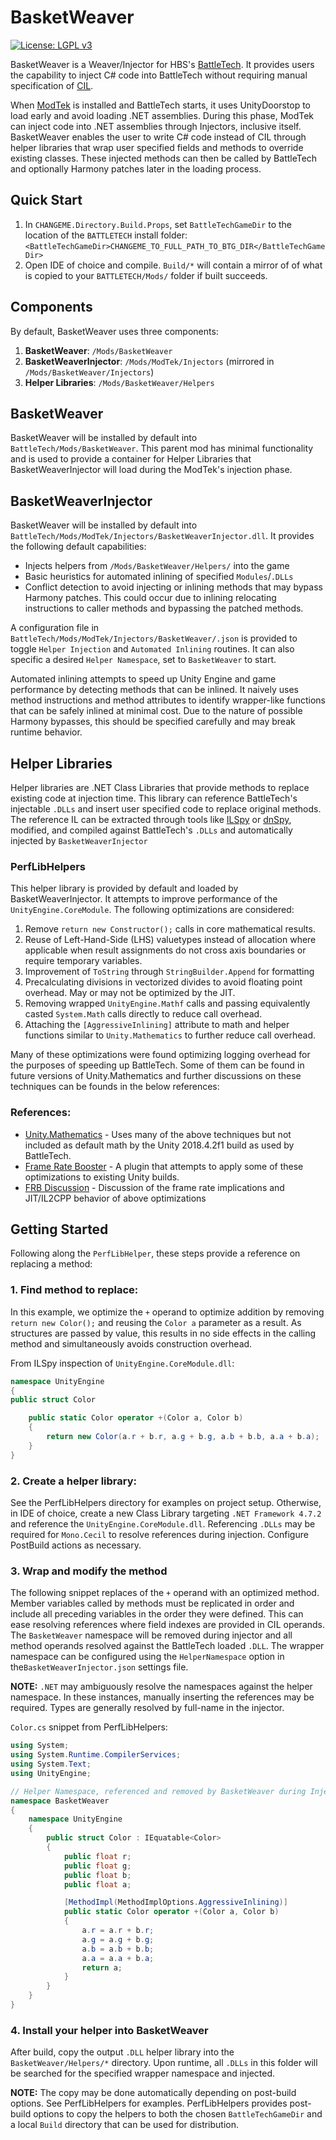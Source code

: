 # BasketWeaver

[![License: LGPL v3](https://img.shields.io/badge/License-LGPL_v3-blue.svg)](https://www.gnu.org/licenses/lgpl-3.0)

BasketWeaver is a Weaver/Injector for HBS's [BattleTech](https://harebrained-schemes.com/battletech/). It provides users the capability to inject C# code into BattleTech without requiring manual specification of [CIL](https://learn.microsoft.com/en-us/dotnet/standard/managed-code). 

When [ModTek](https://github.com/BattletechModders/ModTek) is installed and BattleTech starts, it uses UnityDoorstop to load early and avoid loading .NET assemblies. During this phase, ModTek can inject code into .NET assemblies through Injectors, inclusive itself. BasketWeaver enables the user to write C# code instead of CIL through helper libraries that wrap user specified fields and methods to override existing classes. These injected methods can then be called by BattleTech and optionally Harmony patches later in the loading process.

## Quick Start

1. In `CHANGEME.Directory.Build.Props`, set `BattleTechGameDir` to the location of the `BATTLETECH` install folder: ```<BattleTechGameDir>CHANGEME_TO_FULL_PATH_TO_BTG_DIR</BattleTechGameDir>```
2. Open IDE of choice and compile. `Build/*` will contain a mirror of of what is copied to your `BATTLETECH/Mods/` folder if built succeeds.

## Components

By default, BasketWeaver uses three components:

1. **BasketWeaver**: `/Mods/BasketWeaver`
2. **BasketWeaverInjector**: `/Mods/ModTek/Injectors` (mirrored in `/Mods/BasketWeaver/Injectors`)
3. **Helper Libraries**: `/Mods/BasketWeaver/Helpers`

## BasketWeaver

BasketWeaver will be installed by default into `BattleTech/Mods/BasketWeaver`. This parent mod has minimal functionality and is used to provide a container for Helper Libraries that BasketWeaverInjector will load during the ModTek's injection phase.

## BasketWeaverInjector

BasketWeaver will be installed by default into `BattleTech/Mods/ModTek/Injectors/BasketWeaverInjector.dll`. It provides the following default capabilities:
* Injects helpers from `/Mods/BasketWeaver/Helpers/` into the game
* Basic heuristics for automated inlining of specified `Modules`/`.DLLs`
* Conflict detection to avoid injecting or inlining methods that may bypass Harmony patches. This could occur due to inlining relocating instructions to caller methods and bypassing the patched methods.

A configuration file in `BattleTech/Mods/ModTek/Injectors/BasketWeaver/.json` is provided to toggle `Helper Injection` and `Automated Inlining` routines. It can also specific a desired `Helper Namespace`, set to `BasketWeaver` to start.

Automated inlining attempts to speed up Unity Engine and game performance by detecting methods that can be inlined. It naively uses method instructions and method attributes to identify wrapper-like functions that can be safely inlined at minimal cost. Due to the nature of possible Harmony bypasses, this should be specified carefully and may break runtime behavior.

## Helper Libraries

Helper libraries are .NET Class Libraries that provide methods to replace existing code at injection time. This library can reference BattleTech's injectable `.DLLs` and insert user specified code to replace original methods. The reference IL can be extracted through tools like [ILSpy](https://github.com/icsharpcode/ILSpy) or [dnSpy](https://github.com/dnSpy/dnSpy), modified, and compiled against BattleTech's `.DLLs` and automatically injected by `BasketWeaverInjector`

### PerfLibHelpers

This helper library is provided by default and loaded by BasketWeaverInjector. It attempts to improve performance of the `UnityEngine.CoreModule`. The following optimizations are considered:
1. Remove `return new Constructor();` calls in core mathematical results.
2. Reuse of Left-Hand-Side (LHS) valuetypes instead of allocation where applicable when result assignments do not cross axis boundaries or require temporary variables. 
3. Improvement of `ToString` through `StringBuilder.Append` for formatting
4. Precalculating divisions in vectorized divides to avoid floating point overhead. May or may not be optimized by the JIT.
5. Removing wrapped `UnityEngine.Mathf` calls and passing equivalently casted `System.Math` calls directly to reduce call overhead. 
6. Attaching the `[AggressiveInlining]` attribute to math and helper functions similar to `Unity.Mathematics` to further reduce call overhead.

Many of these optimizations were found optimizing logging overhead for the purposes of speeding up BattleTech. Some of them can be found in future versions of Unity.Mathematics and further discussions on these techniques can be founds in the below references:

### References:
* [Unity.Mathematics](https://github.com/Unity-Technologies/Unity.Mathematics) - Uses many of the above techniques but not included as default math by the Unity 2018.4.2f1 build as used by BattleTech.
* [Frame Rate Booster](https://github.com/tool-buddy/FrameRateBooster) - A plugin that attempts to apply some of these optimizations to existing Unity builds. 
* [FRB Discussion](https://discussions.unity.com/t/vector3-and-other-structs-optimization-of-operators/668199) - Discussion of the frame rate implications and JIT/IL2CPP behavior of above optimizations

## Getting Started

Following along the `PerfLibHelper`, these steps provide a reference on replacing a method:

### 1. Find method to replace:

In this example, we optimize the `+` operand to optimize addition by removing `return new Color();` and reusing the `Color a` parameter as a result. As structures are passed by value, this results in no side effects in the calling method and simultaneously avoids construction overhead.

From ILSpy inspection of `UnityEngine.CoreModule.dll`:
```csharp
namespace UnityEngine
{
public struct Color

    public static Color operator +(Color a, Color b)
    {
        return new Color(a.r + b.r, a.g + b.g, a.b + b.b, a.a + b.a);
    }
}
```


### 2. Create a helper library:

See the PerfLibHelpers directory for examples on project setup. Otherwise, in IDE of choice, create a new Class Library targeting `.NET Framework 4.7.2` and reference the `UnityEngine.CoreModule.dll`. Referencing `.DLLs` may be required for `Mono.Cecil` to resolve references during injection. Configure PostBuild actions as necessary.

### 3. Wrap and modify the method

The following snippet replaces of the `+` operand with an optimized method. Member variables called by methods must be replicated in order and include all preceding variables in the order they were defined. This can ease resolving references where field indexes are provided in CIL operands. The `BasketWeaver` namespace will be removed during injector and all method operands resolved against the BattleTech loaded `.DLL`. The wrapper namespace can be configured using the `HelperNamespace` option in the`BasketWeaverInjector.json` settings file.

**NOTE:** `.NET` may ambiguously resolve the namespaces against the helper namespace. In these instances, manually inserting the references may be required. Types are generally resolved by full-name in the injector. 

`Color.cs` snippet from PerfLibHelpers:
```csharp
using System;
using System.Runtime.CompilerServices;
using System.Text;
using UnityEngine;

// Helper Namespace, referenced and removed by BasketWeaver during Injetion
namespace BasketWeaver
{
    namespace UnityEngine
    {
        public struct Color : IEquatable<Color>
        {
            public float r;
            public float g;
            public float b;
            public float a;

            [MethodImpl(MethodImplOptions.AggressiveInlining)]
            public static Color operator +(Color a, Color b)
            {
                a.r = a.r + b.r;
                a.g = a.g + b.g;
                a.b = a.b + b.b;
                a.a = a.a + b.a;
                return a;
            }
        }
    }
}
```
### 4. Install your helper into BasketWeaver

After build, copy the output `.DLL` helper library into the `BasketWeaver/Helpers/*` directory. Upon runtime, all `.DLLs` in this folder will be searched for the specified wrapper namespace and injected. 

**NOTE:** The copy may be done automatically depending on post-build options. See PerfLibHelpers for examples. PerfLibHelpers provides post-build options to copy the helpers to both the chosen `BattleTechGameDir` and a local `Build` directory that can be used for distribution.

